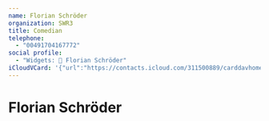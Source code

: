 ```yaml
---
name: Florian Schröder
organization: SWR3
title: Comedian
telephone:
  - "00491704167772"
social profile:
  - "Widgets: 🔄 Florian Schröder"
iCloudVCard: '{"url":"https://contacts.icloud.com/311500889/carddavhome/card/NGM3NDk4MmQtNGQzNC00M2FhLTk2M2QtNjFmMGMyNGQ5MzYy.vcf","etag":"\"kmfhcvmh\"","data":"BEGIN:VCARD\r\nVERSION:3.0\r\nFN:\r\nN:Schröder;Florian;;;\r\nUID:4c74982d-4d34-43aa-963d-61f0c24d9362\r\nPRODID:ez-vcard 0.9.13-fc\r\nREV:2025-04-03T22:14:19Z\r\nORG:SWR3;\r\nTITLE:Comedian\r\nTEL;TYPE=CELL:00491704167772\r\nX-SOCIALPROFILE;CHARSET=UTF-8;TYPE=widgets:🔄 Florian Schröder\r\nEND:VCARD"}'
---
```

# Florian Schröder